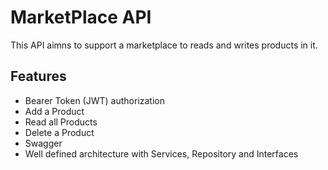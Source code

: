 # MarketPlace API

This API aimns to support a marketplace to reads and writes products in it.

## Features

* Bearer Token (JWT) authorization
* Add a Product
* Read all Products
* Delete a Product
* Swagger
* Well defined architecture with Services, Repository and Interfaces
